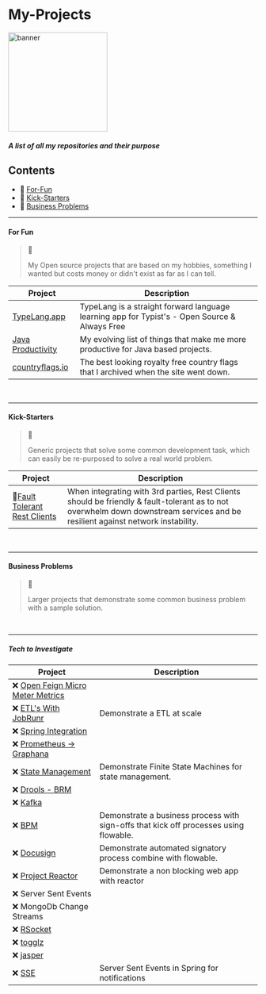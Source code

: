 # My-Projects

<img src="https://user-images.githubusercontent.com/15834648/175621591-2b585172-99a2-4c36-9dd6-3eb1cee8e815.png" 
 alt="banner" 
 width="200"/>

##### A list of all my repositories and their purpose

## Contents
 - 🤠 [For-Fun](#for-fun)
 - 🌌 [Kick-Starters](#kick-starters)
 - 👔 [Business Problems](#business-problems)

<hr>

#### For Fun
> 🤠 
> 
> My Open source projects that are based on my hobbies, something I wanted but costs money or didn't exist as far as I can tell.

| Project | Description |
| ----------- | ----------- |
|[TypeLang.app](https://github.com/nphotchkin/TypeLang.app) | TypeLang is a straight forward language learning app for Typist's - Open Source & Always Free |
|[Java Productivity](https://github.com/nphotchkin/Java-Productivity) | My evolving list of things that make me more productive for Java based projects. |
|[countryflags.io](https://github.com/nphotchkin/countryflags.io) | The best looking royalty free country flags that I archived when the site went down. |

<br/>
<hr>

#### Kick-Starters
> 🌌 
> 
> Generic projects that solve some common development task, which can easily be re-purposed to solve a real world problem.

| Project | Description |
| ----------- | ----------- |
|🚧[Fault Tolerant  Rest Clients](https://github.com/nphotchkin/Fault-Tollerant-Rest-Client) |  When integrating with 3rd parties, Rest Clients should be friendly & fault-tolerant as to not overwhelm down downstream services and be resilient against network instability.|

<br/>
<hr>

#### Business Problems
> 👔
> 
> Larger projects that demonstrate some common business problem with a sample solution.

<br/>
<hr>

##### Tech to Investigate

| Project | Description |
| ----------- | ----------- |
| ❌ [Open Feign Micro Meter Metrics](https://docs.spring.io/spring-cloud-openfeign/docs/current/reference/html/#feign-metrics) | |
| ❌ [ETL's With JobRunr](https://www.jobrunr.io/en) | Demonstrate a ETL at scale |
| ❌ [Spring Integration](https://spring.io/projects/spring-integration#learn) | |
| ❌ [Prometheus -> Graphana](https://prometheus.io/docs/visualization/grafana/) | |
| ❌ [State Management](https://spring.io/projects/spring-statemachine) | Demonstrate Finite State Machines for state management. |
| ❌ [Drools - BRM](https://www.drools.org/) | |
| ❌ [Kafka](https://kafka.apache.org) | |
| ❌ [BPM](https://www.flowable.com/) | Demonstrate a business process with sign-offs that kick off processes using flowable. |
| ❌ [Docusign](https://go.docusign.com) | Demonstrate automated signatory process combine with flowable. |
| ❌ [Project Reactor](https://projectreactor.io) | Demonstrate a non blocking web app with reactor |
| ❌ Server Sent Events | |
| ❌ MongoDb Change Streams | |
| ❌ [RSocket](https://rsocket.io/) | |
| ❌ [togglz](https://www.togglz.org) | | 
| ❌ [jasper](https://community.jaspersoft.com/project/jasperreports-library) | |
| ❌ [SSE](https://www.linkedin.com/pulse/server-sent-events-sse-spring-boot-aliaksandr-liakh) | Server Sent Events in Spring for notifications |



